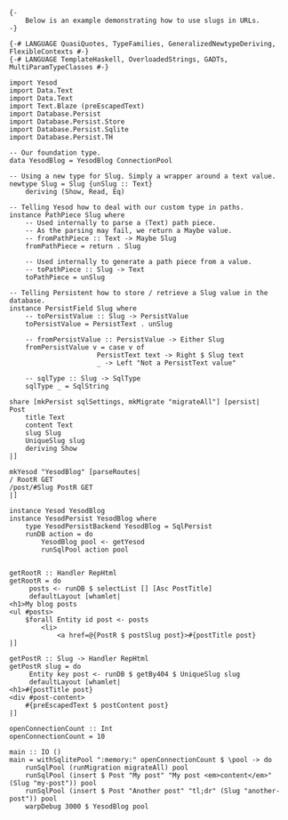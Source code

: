     {-
        Below is an example demonstrating how to use slugs in URLs.
    -}
    
    {-# LANGUAGE QuasiQuotes, TypeFamilies, GeneralizedNewtypeDeriving, FlexibleContexts #-}
    {-# LANGUAGE TemplateHaskell, OverloadedStrings, GADTs, MultiParamTypeClasses #-}

    import Yesod
    import Data.Text
    import Data.Text
    import Text.Blaze (preEscapedText)
    import Database.Persist
    import Database.Persist.Store
    import Database.Persist.Sqlite
    import Database.Persist.TH

    -- Our foundation type.
    data YesodBlog = YesodBlog ConnectionPool

    -- Using a new type for Slug. Simply a wrapper around a text value.
    newtype Slug = Slug {unSlug :: Text}
        deriving (Show, Read, Eq)

    -- Telling Yesod how to deal with our custom type in paths.   
    instance PathPiece Slug where
        -- Used internally to parse a (Text) path piece.
        -- As the parsing may fail, we return a Maybe value.
        -- fromPathPiece :: Text -> Maybe Slug
        fromPathPiece = return . Slug

        -- Used internally to generate a path piece from a value.
        -- toPathPiece :: Slug -> Text
        toPathPiece = unSlug

    -- Telling Persistent how to store / retrieve a Slug value in the database.        
    instance PersistField Slug where
        -- toPersistValue :: Slug -> PersistValue
        toPersistValue = PersistText . unSlug

        -- fromPersistValue :: PersistValue -> Either Slug
        fromPersistValue v = case v of
                          PersistText text -> Right $ Slug text
                          _ -> Left "Not a PersistText value"
                          
        -- sqlType :: Slug -> SqlType
        sqlType _ = SqlString                

    share [mkPersist sqlSettings, mkMigrate "migrateAll"] [persist|
    Post
        title Text
        content Text
        slug Slug
        UniqueSlug slug
        deriving Show
    |]     

    mkYesod "YesodBlog" [parseRoutes|
    / RootR GET
    /post/#Slug PostR GET
    |]

    instance Yesod YesodBlog
    instance YesodPersist YesodBlog where
        type YesodPersistBackend YesodBlog = SqlPersist
        runDB action = do
            YesodBlog pool <- getYesod
            runSqlPool action pool


    getRootR :: Handler RepHtml
    getRootR = do
         posts <- runDB $ selectList [] [Asc PostTitle]
         defaultLayout [whamlet|
    <h1>My blog posts
    <ul #posts>
        $forall Entity id post <- posts
            <li>
                <a href=@{PostR $ postSlug post}>#{postTitle post}
    |]

    getPostR :: Slug -> Handler RepHtml
    getPostR slug = do
         Entity key post <- runDB $ getBy404 $ UniqueSlug slug
         defaultLayout [whamlet|
    <h1>#{postTitle post}
    <div #post-content>
        #{preEscapedText $ postContent post}
    |]

    openConnectionCount :: Int
    openConnectionCount = 10

    main :: IO ()
    main = withSqlitePool ":memory:" openConnectionCount $ \pool -> do
        runSqlPool (runMigration migrateAll) pool   
        runSqlPool (insert $ Post "My post" "My post <em>content</em>" (Slug "my-post")) pool
        runSqlPool (insert $ Post "Another post" "tl;dr" (Slug "another-post")) pool
        warpDebug 3000 $ YesodBlog pool